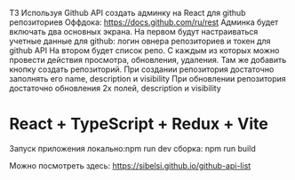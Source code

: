 ТЗ
Используя Github API создать админку на React для github репозиториев Оффдока: https://docs.github.com/ru/rest Админка будет включать два основных экрана. На первом будут настраиваться учетные данные для github: логин овнера репозиториев и токен для github API На втором будет список репо. С каждым из которых можно провести действия просмотра, обновления, удаления. Там же добавить кнопку создать репозиторий. При создании репозитория достаточно заполнять его name, description и visibility При обновлении репозитория достаточно обновления 2х полей, description и visibility

# React + TypeScript + Redux + Vite

Запуск приложения локально:npm run dev
сборка: npm run build

Можно посмотреть здесь: https://sibelsi.github.io/github-api-list
